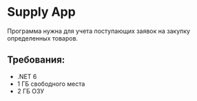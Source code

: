 # Supply App
Программа нужна для учета поступающих заявок на закупку определенных товаров.

## Требования:

- .NET 6
- 1 ГБ свободного места
- 2 ГБ ОЗУ